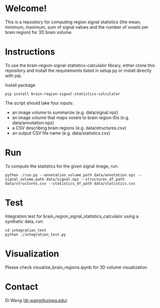 # Welcome!
This is a repository for computing region signal statistics (the mean, minimum, maximum, sum of signal values and the number of voxels per brain region) for 3D brain volume.


# Instructions
To use the brain-region-signal-statistics-calculalor library, either clone this repository and install the requirements listed in setup.py or install directly with pip.

Install package

```
pip install brain-region-signal-statistics-calculalor
```

The script should take four inputs:

- an image volume to summarize (e.g. data/signal.npz)
- an image volume that maps voxels to brain region IDs (e.g. data/annotation.npz)
- a CSV describing brain regions (e.g. data/structures.csv)
- an output CSV file name (e.g. data/statistics.csv)

# Run 
To compute the statistics for the given signal image, run:
```
python ./run.py --annotation_volume_path data/annotation.npz --signal_volume_path data/signal.npz --structures_df_path data/structures.csv --statistics_df_path data/statistics.csv
```

# Test
Integration test for brain_region_signal_statistics_calculalor using a synthetic data, run:
```
cd integration_test
python ./integration_test.py
```

# Visualization

Please check visualize_brain_regions.ipynb for 3D volume visualization

# Contact
Di Wang (di-wang@uiowa.edu)
